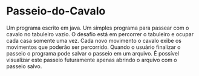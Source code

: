 # Passeio-do-Cavalo
Um programa escrito em java. Um simples programa para passear com o cavalo no tabuleiro vazio. O desafio está em percorrer o tabuleiro e ocupar cada casa somente uma vez. Cada novo movimento o cavalo exibe os movimentos que poderão ser percorrido. Quando o usuário finalizar o passeio o programa pode salvar o passeio em um arquivo. É possível visualizar este passeio futuramente apenas abrindo o arquivo com o passeio salvo.
